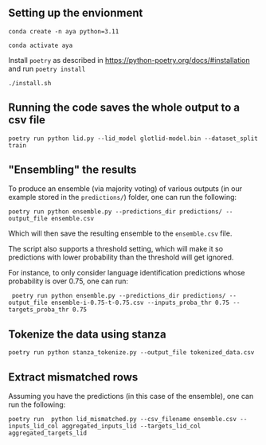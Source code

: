 ## Setting up the envionment

`conda create -n aya python=3.11`

`conda activate aya`

Install `poetry` as described in <https://python-poetry.org/docs/#installation> and run `poetry install`

`./install.sh`

## Running the code saves the whole output to a csv file

`poetry run python lid.py --lid_model glotlid-model.bin --dataset_split train`

## "Ensembling" the results

To produce an ensemble (via majority voting) of various outputs (in our
example stored in the `predictions/`) folder, one can run the following:

    poetry run python ensemble.py --predictions_dir predictions/ --output_file ensemble.csv

Which will then save the resulting ensemble to the `ensemble.csv` file.

The script also supports a threshold setting, which will make it so
predictions with lower probability than the threshold will get ignored.

For instance, to only consider language identification predictions
whose probability is over 0.75, one can run:

     poetry run python ensemble.py --predictions_dir predictions/ --output_file ensemble-i-0.75-t-0.75.csv --inputs_proba_thr 0.75 --targets_proba_thr 0.75

## Tokenize the data using stanza

    poetry run python stanza_tokenize.py --output_file tokenized_data.csv

## Extract mismatched rows

Assuming you have the predictions (in this case of the ensemble), one can run the following:

    poetry run  python lid_mismatched.py --csv_filename ensemble.csv --inputs_lid_col aggregated_inputs_lid --targets_lid_col aggregated_targets_lid
